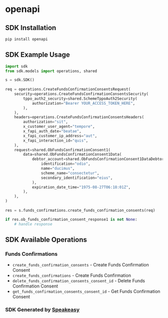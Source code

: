 # openapi

<!-- Start SDK Installation -->
## SDK Installation

```bash
pip install openapi
```
<!-- End SDK Installation -->

## SDK Example Usage
<!-- Start SDK Example Usage -->
```python
import sdk
from sdk.models import operations, shared

s = sdk.SDK()
    
req = operations.CreateFundsConfirmationConsentsRequest(
    security=operations.CreateFundsConfirmationConsentsSecurity(
        tppo_auth2_security=shared.SchemeTppoAuth2Security(
            authorization="Bearer YOUR_ACCESS_TOKEN_HERE",
        ),
    ),
    headers=operations.CreateFundsConfirmationConsentsHeaders(
        authorization="sit",
        x_customer_user_agent="tempore",
        x_fapi_auth_date="beatae",
        x_fapi_customer_ip_address="aut",
        x_fapi_interaction_id="quis",
    ),
    request=shared.ObFundsConfirmationConsent1(
        data=shared.ObFundsConfirmationConsent1Data(
            debtor_account=shared.ObFundsConfirmationConsent1DataDebtorAccount(
                identification="odio",
                name="ducimus",
                scheme_name="consectetur",
                secondary_identification="eius",
            ),
            expiration_date_time="1975-08-27T06:18:01Z",
        ),
    ),
)
    
res = s.funds_confirmations.create_funds_confirmation_consents(req)

if res.ob_funds_confirmation_consent_response1 is not None:
    # handle response
```
<!-- End SDK Example Usage -->

<!-- Start SDK Available Operations -->
## SDK Available Operations

### Funds Confirmations

* `create_funds_confirmation_consents` - Create Funds Confirmation Consent
* `create_funds_confirmations` - Create Funds Confirmation
* `delete_funds_confirmation_consents_consent_id` - Delete Funds Confirmation Consent
* `get_funds_confirmation_consents_consent_id` - Get Funds Confirmation Consent

<!-- End SDK Available Operations -->

### SDK Generated by [Speakeasy](https://docs.speakeasyapi.dev/docs/using-speakeasy/client-sdks)
